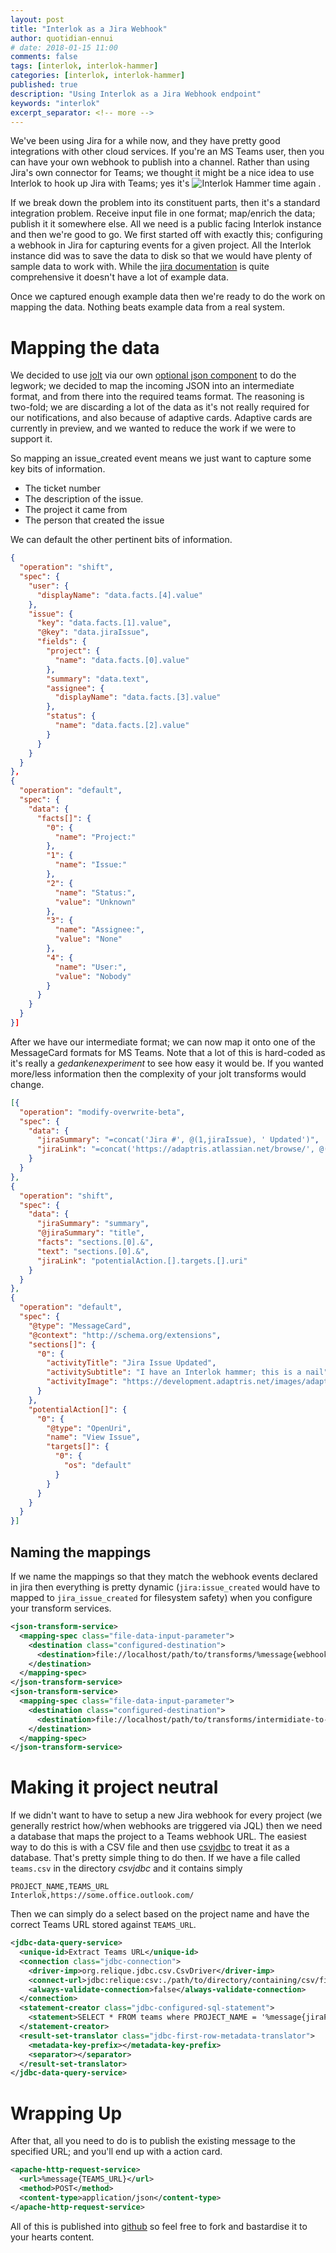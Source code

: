 ```yaml
---
layout: post
title: "Interlok as a Jira Webhook"
author: quotidian-ennui
# date: 2018-01-15 11:00
comments: false
tags: [interlok, interlok-hammer]
categories: [interlok, interlok-hammer]
published: true
description: "Using Interlok as a Jira Webhook endpoint"
keywords: "interlok"
excerpt_separator: <!-- more -->
---
```


We've been using Jira for a while now, and they have pretty good integrations with other cloud services. If you're an MS Teams user, then you can have your own webhook to publish into a channel. Rather than using Jira's own connector for Teams; we thought it might be a nice idea to use Interlok to hook up Jira with Teams; yes it's ![Interlok Hammer](https://img.shields.io/badge/certified-interlok%20hammer-red.svg) time again
.
<!-- more -->

If we break down the problem into its constituent parts, then it's a standard integration problem. Receive input file in one format; map/enrich the data; publish it it somewhere else. All we need is a public facing Interlok instance and then we're good to go. We first started off with exactly this; configuring a webhook in Jira for capturing events for a given project. All the Interlok instance did was to save the data to disk so that we would have plenty of sample data to work with. While the [jira documentation](https://developer.atlassian.com/server/jira/platform/webhooks/) is quite comprehensive it doesn't have a lot of example data.

Once we captured enough example data then we're ready to do the work on mapping the data. Nothing beats example data from a real system.

# Mapping the data

We decided to use [jolt](https://github.com/bazaarvoice/jolt) via our own [optional json component](http://interlok.adaptris.net/interlok-docs/cookbook-json-transform.html) to do the legwork; we decided to map the incoming JSON into an intermediate format, and from there into the required teams format. The reasoning is two-fold; we are discarding a lot of the data as it's not really required for our notifications, and also because of adaptive cards. Adaptive cards are currently in preview, and we wanted to reduce the work if we were to support it.

So mapping an issue_created event means we just want to capture some key bits of information.

* The ticket number
* The description of the issue.
* The project it came from
* The person that created the issue

We can default the other pertinent bits of information.

```json
{
  "operation": "shift",
  "spec": {
    "user": {
      "displayName": "data.facts.[4].value"
    },
    "issue": {
      "key": "data.facts.[1].value",
      "@key": "data.jiraIssue",
      "fields": {
        "project": {
          "name": "data.facts.[0].value"
        },
        "summary": "data.text",
        "assignee": {
          "displayName": "data.facts.[3].value"
        },
        "status": {
          "name": "data.facts.[2].value"
        }
      }
    }
  }
},
{
  "operation": "default",
  "spec": {
    "data": {
      "facts[]": {
        "0": {
          "name": "Project:"
        },
        "1": {
          "name": "Issue:"
        },
        "2": {
          "name": "Status:",
          "value": "Unknown"
        },
        "3": {
          "name": "Assignee:",
          "value": "None"
        },
        "4": {
          "name": "User:",
          "value": "Nobody"
        }
      }
    }
  }
}]
```

After we have our intermediate format; we can now map it onto one of the MessageCard formats for MS Teams. Note that a lot of this is hard-coded as it's really a _gedankenexperiment_ to see how easy it would be. If you wanted more/less information then the complexity of your jolt transforms would change.

```json
[{
  "operation": "modify-overwrite-beta",
  "spec": {
    "data": {
      "jiraSummary": "=concat('Jira #', @(1,jiraIssue), ' Updated')",
      "jiraLink": "=concat('https://adaptris.atlassian.net/browse/', @(1,jiraIssue))"
    }
  }
},
{
  "operation": "shift",
  "spec": {
    "data": {
      "jiraSummary": "summary",
      "@jiraSummary": "title",
      "facts": "sections.[0].&",
      "text": "sections.[0].&",
      "jiraLink": "potentialAction.[].targets.[].uri"
    }
  }
},
{
  "operation": "default",
  "spec": {
    "@type": "MessageCard",
    "@context": "http://schema.org/extensions",
    "sections[]": {
      "0": {
        "activityTitle": "Jira Issue Updated",
        "activitySubtitle": "I have an Interlok hammer; this is a nail",
        "activityImage": "https://development.adaptris.net/images/adaptris-logo.png"
      }
    },
    "potentialAction[]": {
      "0": {
        "@type": "OpenUri",
        "name": "View Issue",
        "targets[]": {
          "0": {
            "os": "default"
          }
        }
      }
    }
  }
}]

```

## Naming the mappings

If we name the mappings so that they match the webhook events declared in jira then everything is pretty dynamic (`jira:issue_created` would have to mapped to `jira_issue_created` for filesystem safety) when you configure your transform services.

```xml
<json-transform-service>
  <mapping-spec class="file-data-input-parameter">
    <destination class="configured-destination">
      <destination>file://localhost/path/to/transforms/%message{webhookEvent}.json</destination>
    </destination>
  </mapping-spec>
</json-transform-service>
<json-transform-service>
  <mapping-spec class="file-data-input-parameter">
    <destination class="configured-destination">
      <destination>file://localhost/path/to/transforms/intermidiate-to-ms.json</destination>
    </destination>
  </mapping-spec>
</json-transform-service>
```

# Making it project neutral

If we didn't want to have to setup a new Jira webhook for every project (we generally restrict how/when webhooks are triggered via JQL) then we need a database that maps the project to a Teams webhook URL. The easiest way to do this is with a CSV file and then use [csvjdbc](http://csvjdbc.sourceforge.net/) to treat it as a database. That's pretty simple thing to do then. If we have a file called `teams.csv` in the directory _csvjdbc_ and it contains simply

```
PROJECT_NAME,TEAMS_URL
Interlok,https://some.office.outlook.com/
```

Then we can simply do a select based on the project name and have the correct Teams URL stored against `TEAMS_URL`.

```xml
<jdbc-data-query-service>
  <unique-id>Extract Teams URL</unique-id>
  <connection class="jdbc-connection">
    <driver-imp>org.relique.jdbc.csv.CsvDriver</driver-imp>
    <connect-url>jdbc:relique:csv:./path/to/directory/containing/csv/files</connect-url>
    <always-validate-connection>false</always-validate-connection>
  </connection>
  <statement-creator class="jdbc-configured-sql-statement">
    <statement>SELECT * FROM teams where PROJECT_NAME = '%message{jiraProject}'</statement>
  </statement-creator>
  <result-set-translator class="jdbc-first-row-metadata-translator">
    <metadata-key-prefix></metadata-key-prefix>
    <separator></separator>
  </result-set-translator>
</jdbc-data-query-service>
```

# Wrapping Up

After that, all you need to do is to publish the existing message to the specified URL; and you'll end up with a action card.

```xml
<apache-http-request-service>
  <url>%message{TEAMS_URL}</url>
  <method>POST</method>
  <content-type>application/json</content-type>
</apache-http-request-service>
```


All of this is published into [github](https://github.com/quotidian-ennui/interlok-jira-msteams) so feel free to fork and bastardise it to your hearts content.


